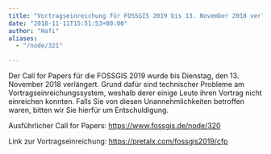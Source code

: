 ```yaml
---
title: "Vortragseinreichung für FOSSGIS 2019 bis 13. November 2018 verlängert"
date: "2018-11-11T15:51:53+00:00"
author: "Hafi"
aliases:
  - "/node/321"

---
```


Der Call for Papers für die FOSSGIS 2019 wurde bis Dienstag, den 13.
November 2018 verlängert. Grund dafür sind  technischer
Probleme am Vortragseinreichungssystem, weshalb derer einige Leute ihren
Vortrag nicht einreichen konnten. Falls Sie von diesen
Unannehmlichkeiten betroffen waren, bitten wir Sie hierfür um
Entschuldigung.

Ausführlicher Call for Papers: https://www.fossgis.de/node/320

Link zur Vortragseinreichung: https://pretalx.com/fossgis2019/cfp